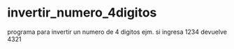 # invertir_numero_4digitos
programa para invertir un numero de 4 digitos ejm. si ingresa 1234 devuelve 4321
